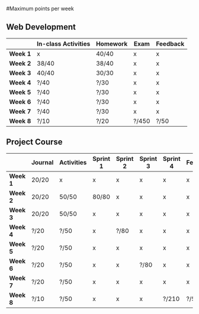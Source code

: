 #Maximum points per week

## Web Development

|            | **In-class Activities** | **Homework** | **Exam** | **Feedback** |
| ---------- | ----------------------- | ------------ | -------- | ------------ |
| **Week 1** | x                       | 40/40        | x        | x            |
| **Week 2** | 38/40                   | 38/40        | x        | x            |
| **Week 3** | 40/40                   | 30/30        | x        | x            |
| **Week 4** | ?/40                    | ?/30         | x        | x            |
| **Week 5** | ?/40                    | ?/30         | x        | x            |
| **Week 6** | ?/40                    | ?/30         | x        | x            |
| **Week 7** | ?/40                    | ?/30         | x        | x            |
| **Week 8** | ?/10                    | ?/20         | ?/450    | ?/50         |

## Project Course

|            | Journal | Activities | Sprint 1 | Sprint 2 | Sprint 3 | Sprint 4 | Feedback |
| ---------- | ------- | ---------- | -------- | -------- | -------- | -------- | -------- |
| **Week 1** | 20/20   | x          | x        | x        | x        | x        | x        |
| **Week 2** | 20/20   | 50/50      | 80/80    | x        | x        | x        | x        |
| **Week 3** | 20/20   | 50/50      | x        | x        | x        | x        | x        |
| **Week 4** | ?/20    | ?/50       | x        | ?/80     | x        | x        | x        |
| **Week 5** | ?/20    | ?/50       | x        | x        | x        | x        | x        |
| **Week 6** | ?/20    | ?/50       | x        | x        | ?/80     | x        | x        |
| **Week 7** | ?/20    | ?/50       | x        | x        | x        | x        | x        |
| **Week 8** | ?/10    | ?/50       | x        | x        | x        | ?/210    | ?/50     |
